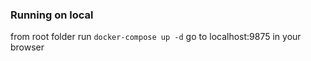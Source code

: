 ### Running on local

from root folder run `docker-compose up -d`
go to localhost:9875 in your browser